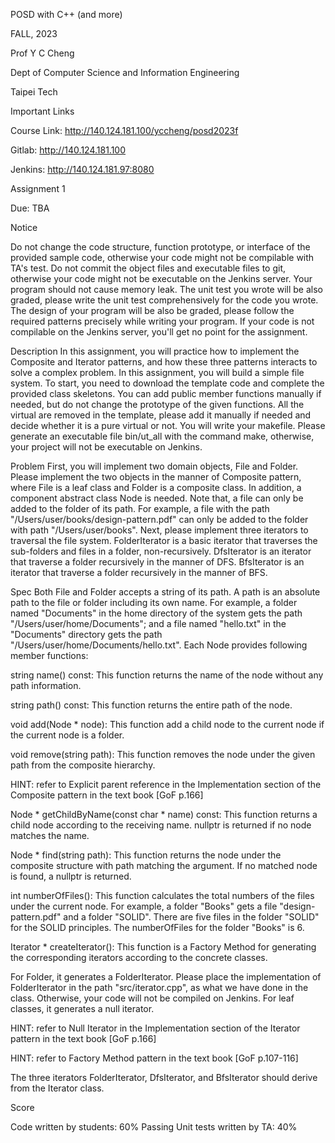 POSD with C++ (and more)

FALL, 2023

Prof Y C Cheng

Dept of Computer Science and Information Engineering

Taipei Tech

Important Links


Course Link: http://140.124.181.100/yccheng/posd2023f


Gitlab: http://140.124.181.100


Jenkins: http://140.124.181.97:8080



Assignment 1

Due: TBA

Notice

Do not change the code structure, function prototype, or interface of the provided sample code, otherwise your code might not be compilable with TA's test.
Do not commit the object files and executable files to git, otherwise your code might not be executable on the Jenkins server.
Your program should not cause memory leak.
The unit test you wrote will be also graded, please write the unit test comprehensively for the code you wrote.
The design of your program will be also be graded, please follow the required patterns precisely while writing your program.
If your code is not compilable on the Jenkins server, you'll get no point for the assignment.


Description
In this assignment, you will practice how to implement the Composite and Iterator patterns, and how these three patterns interacts to solve a complex problem.
In this assignment, you will build a simple file system. To start, you need to download the template code and complete the provided class skeletons. You can add public member functions manually if needed, but do not change the prototype of the given functions. All the virtual are removed in the template, please add it manually if needed and decide whether it is a pure virtual or not.
You will write your makefile. Please generate an executable file bin/ut_all with the command make, otherwise, your project will not be executable on Jenkins.

Problem
First, you will implement two domain objects, File and Folder. Please implement the two objects in the manner of Composite pattern, where File is a leaf class and Folder is a composite class. In addition, a component abstract class Node is needed. Note that, a file can only be added to the folder of its path. For example, a file with the path "/Users/user/books/design-pattern.pdf" can only be added to the folder with path "/Users/user/books".
Next, please implement three iterators to traversal the file system. FolderIterator is a basic iterator that traverses the sub-folders and files in a folder, non-recursively. DfsIterator is an iterator that traverse a folder recursively in the manner of DFS. BfsIterator is an iterator that traverse a folder recursively in the manner of BFS.

Spec
Both File and Folder accepts a string of its path. A path is an absolute path to the file or folder including its own name. For example, a folder named "Documents" in the home directory of the system gets the path "/Users/user/home/Documents"; and a file named "hello.txt" in the "Documents" directory gets the path "/Users/user/home/Documents/hello.txt".
Each Node provides following member functions:


string name() const: This function returns the name of the node without any path information.


string path() const: This function returns the entire path of the node.


void add(Node * node): This function add a child node to the current node if the current node is a folder.


void remove(string path): This function removes the node under the given path from the composite hierarchy.


HINT: refer to Explicit parent reference in the Implementation section of the Composite pattern in the text book [GoF p.166]



Node * getChildByName(const char * name) const: This function returns a child node according to the receiving name. nullptr is returned if no node matches the name.


Node * find(string path): This function returns the node under the composite structure with path matching the argument. If no matched node is found, a nullptr is returned.


int numberOfFiles(): This function calculates the total numbers of the files under the current node. For example, a folder "Books" gets a file "design-pattern.pdf" and a folder "SOLID". There are five files in the folder "SOLID" for the SOLID principles. The numberOfFiles for the folder "Books" is 6.


Iterator * createIterator(): This function is a Factory Method for generating the corresponding iterators according to the concrete classes.

For Folder, it generates a FolderIterator.
Please place the implementation of FolderIterator in the path "src/iterator.cpp", as what we have done in the class. Otherwise, your code will not be compiled on Jenkins.
For leaf classes, it generates a null iterator.


HINT: refer to Null Iterator in the Implementation section of the Iterator pattern in the text book [GoF p.166]



HINT: refer to Factory Method pattern in the text book [GoF p.107-116]



The three iterators FolderIterator, DfsIterator, and BfsIterator should derive from the Iterator class.

Score

Code written by students: 60%
Passing Unit tests written by TA: 40%